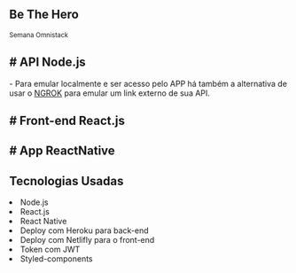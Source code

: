 ## Be The Hero

<small>Semana Omnistack</small>

## # API Node.js

<p>- Para emular localmente e ser acesso pelo APP há também a alternativa de usar o <a href="https://ngrok.com/">NGROK</a> para emular um link externo de sua API.</p>

## # Front-end React.js

## # App ReactNative

## Tecnologias Usadas

<li>Node.js</li>
<li>React.js</li>
<li>React Native</li>
<li>Deploy com Heroku para back-end</li>
<li>Deploy com Netlifly para o front-end</li>
<li>Token com JWT</li>
<li>Styled-components</li>
